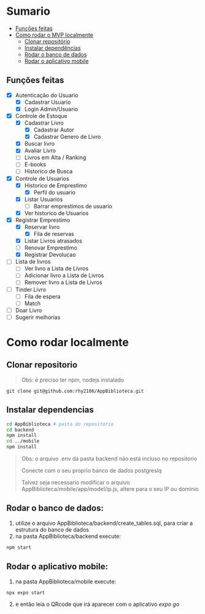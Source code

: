 # Sumario
- [Funções feitas](#funções-feitas)
- [Como rodar o MVP localmente](#como-rodar-localmente)
  - [Clonar repositório](#clonar-repositorio)
  - [Instalar dependências](#instalar-dependencias)
  - [Rodar o banco de dados](#rodar-o-banco-de-dados)
  - [Rodar o aplicativo mobile](#rodar-o-aplicativo-mobile)

## Funções feitas
- [X] Autenticação do Usuario
  - [X] Cadastrar Usuario
  - [X] Login Admin/Usuario

- [X] Controle de Estoque
  - [X] Cadastrar Livro
    - [X] Cadastrar Autor
    - [X] Cadastrar Genero de Livro
  - [X] Buscar livro
  - [X] Avaliar Livro
  - [ ] Livros em Alta / Ranking
  - [ ] E-books
  - [ ] Historico de Busca

- [X] Controle de Usuarios
  - [X] Historico de Emprestimo
    - [X] Perfil do usuario
  - [X] Listar Usuarios
    - [ ] Barrar emprestimos de usuario
  - [X] Ver historico de Usuarios

- [X] Registrar Emprestimo
  - [X] Reservar livro
    - [X] Fila de reservas
  - [X] Listar Livros atrasados
  - [ ] Renovar Emprestimo
  - [X] Registrar Devolucao

- [ ] Lista de livros
  - [ ] Ver livro a Lista de Livros
  - [ ] Adicionar livro a Lista de Livros
  - [ ] Remover livro a Lista de Livros

- [ ] Tinder Livro
  - [ ] Fila de espera
  - [ ] Match

- [ ] Doar Livro
- [ ] Sugerir melhorias

# Como rodar localmente
## Clonar repositorio
> Obs: é preciso ter npm, nodejs instalado
```
git clone git@github.com:rhy2106/AppBiblioteca.git
```
## Instalar dependencias
```bash
cd AppBiblioteca # pasta do repositorio
cd backend 
npm install
cd ../mobile
npm install
```
> Obs: o arquivo .env da pasta backend não está incluso no repositorio
>
> Conecte com o seu proprio banco de dados postgreslq
>
> Talvez seja necessario modificar o arquivo AppBiblioteca/mobile/app/model/ip.js, altere para o seu IP ou dominio

## Rodar o banco de dados:
1. utilize o arquivo AppBiblioteca/backend/create_tables.sql, para criar a estrutura do banco de dados
2. na pasta AppBiblioteca/backend execute:
```bash
npm start
```

## Rodar o aplicativo mobile:
1. na pasta AppBiblioteca/mobile execute:
```bash
npx expo start
```
2. e então leia o QRcode que irá aparecer com o aplicativo *expo go*
